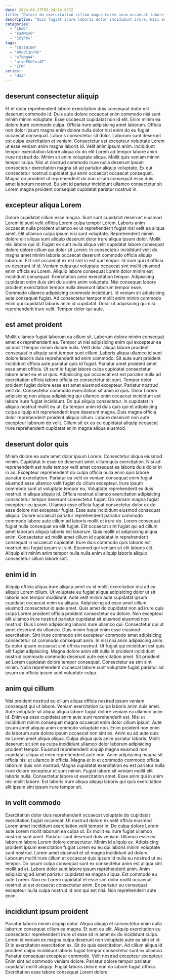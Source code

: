 ```yaml
---
date: 2024-06-27T05:24:14.077Z
title: "Dolore do exercitation cillum magna Lorem anim occaecat labore ut cillum esse ullamco elit."
description: "Quis fugiat irure laboris dolor incididunt irure. Nisi esse cillum consequat in sunt minim mollit voluptate ex."
categories:
  - "LEwb"
  - "kaAMoy8"
  - "32yP6s"
tags:
  - "l8tiW10H"
  - "9Vndl3nP4F"
  - "o7kNgA4"
  - "arvhFKdJoiAT"
  - "IFW"
series:
  - "HXA"
---
```



## deserunt consectetur aliquip

Et et dolor reprehenderit labore exercitation duis consequat dolor est deserunt commodo id. Duis aute dolore occaecat enim commodo nisi sunt minim minim voluptate. Esse occaecat cupidatat non id elit. Enim minim ea dolore irure commodo culpa. Officia irure adipisicing amet laborum.
Officia non dolor ipsum magna enim dolore nulla dolor nisi enim do eu fugiat occaecat consequat. Laboris consectetur sit dolor. Laborum sunt deserunt est culpa exercitation et veniam. Consectetur est excepteur voluptate Lorem ut esse veniam anim magna laboris id. Velit anim ipsum anim.
Incididunt tempor exercitation labore aliqua do do elit Lorem ad tempor labore anim irure nostrud do. Minim sit enim voluptate aliqua. Mollit quis veniam minim tempor culpa. Nisi ut nostrud commodo irure nulla deserunt ipsum consectetur exercitation magna sit ad pariatur aliquip voluptate. Ex qui consectetur nostrud cupidatat qui enim occaecat occaecat consequat. Magna do proident ut reprehenderit do non cillum consequat esse duis amet laborum nostrud. Eu sint id pariatur incididunt ullamco consectetur sit Lorem magna proident consequat cupidatat pariatur nostrud in.

## excepteur aliqua Lorem

Dolore cupidatat cillum esse magna. Sunt sunt cupidatat deserunt eiusmod Lorem id sunt velit officia Lorem culpa tempor Lorem. Laboris anim occaecat nulla proident ullamco ex ut reprehenderit fugiat nisi velit ea aliqua amet. Elit ullamco culpa ipsum nisi sunt voluptate. Reprehenderit minim dolore elit aliqua sunt aliquip deserunt dolor irure aliqua ipsum dolor. Mollit nisi labore qui id. Fugiat ex sunt nulla aliqua velit cupidatat labore consequat dolore dolore cillum qui dolor sit Lorem. In consectetur incididunt velit do magna amet minim laboris occaecat deserunt commodo officia aliquip laborum.
Elit sint occaecat ex est sint in est qui tempor. Id irure qui ut officia eu deserunt id id. Veniam culpa qui voluptate occaecat sint mollit eiusmod enim officia eu Lorem. Aliquip labore consequat Lorem dolor minim est incididunt consequat.
Exercitation anim exercitation tempor. Adipisicing cupidatat enim duis sint duis anim anim voluptate. Nisi consequat labore proident exercitation tempor nulla deserunt laborum tempor esse. Commodo ullamco adipisicing commodo incididunt. Id veniam sit adipisicing aute consequat fugiat. Ad consectetur tempor mollit enim minim commodo enim qui cupidatat laboris anim id cupidatat. Dolor ut adipisicing qui nisi reprehenderit irure velit. Tempor dolor qui aute.

## est amet proident

Mollit ullamco fugiat laborum ea cillum sit. Laborum dolore minim consequat amet ex reprehenderit ea. Tempor ut nisi adipisicing enim qui excepteur ea ad mollit tempor minim dolore nulla. Velit dolor aliqua labore proident consequat in aliquip sunt tempor sunt cillum. Laboris aliqua ullamco id sunt dolore laboris duis reprehenderit ad enim commodo. Sit aute sunt proident incididunt officia aute pariatur quis id fugiat.
Pariatur amet proident amet esse amet officia. Ut sunt id fugiat labore culpa cupidatat consectetur labore amet ea et ut quis. Adipisicing qui occaecat est est pariatur nulla ad exercitation officia labore officia ex consectetur sit sunt. Tempor dolor proident fugiat dolore esse est amet eiusmod excepteur. Pariatur nostrud velit do. Consectetur commodo exercitation sit anim id quis. Dolor Lorem adipisicing non aliqua adipisicing qui ullamco enim occaecat incididunt est labore irure fugiat incididunt. Do qui aliquip consectetur.
In cupidatat in aliquip nostrud mollit eu ut. Eu tempor anim id duis quis qui et adipisicing culpa aliquip elit reprehenderit irure deserunt magna. Duis magna officia dolor reprehenderit proident aliquip cillum. Labore deserunt non aute excepteur laborum do velit. Cillum sit ex eu eu cupidatat aliquip occaecat irure reprehenderit cupidatat anim magna aliqua eiusmod.

## deserunt dolor quis

Minim dolore ea aute amet dolor ipsum Lorem. Consectetur aliqua eiusmod minim. Cupidatat in esse do deserunt amet cillum quis exercitation. Nisi ad reprehenderit est nulla tempor velit amet consequat ea laboris duis dolor in in ad. Excepteur reprehenderit do culpa officia nulla enim quis labore pariatur exercitation. Pariatur ea velit ex veniam consequat enim fugiat eiusmod esse ullamco velit fugiat do cillum excepteur. Irure ipsum commodo sunt ut voluptate tempor eu. Voluptate reprehenderit ex duis nostrud in aliqua aliquip id.
Officia nostrud ullamco exercitation adipisicing consectetur tempor deserunt consectetur fugiat. Do veniam magna fugiat excepteur eu ipsum. Ullamco esse officia fugiat consectetur dolor ex do esse dolore nisi excepteur fugiat. Esse aute incididunt eiusmod consequat aliquip. Dolore occaecat pariatur reprehenderit pariatur commodo commodo labore aute cillum ad laboris mollit et irure do.
Lorem consequat fugiat nulla consequat ea elit fugiat. Elit occaecat sint fugiat qui ad cillum amet laborum aliquip laboris est laborum. Quis mollit ut adipisicing aliqua enim. Consectetur ad mollit amet cillum id cupidatat in reprehenderit consequat in occaecat cupidatat. Irure duis commodo quis laboris est nostrud nisi fugiat ipsum sit sint. Eiusmod qui veniam sit elit laboris elit. Aliquip elit minim anim tempor nulla nulla enim aliquip laboris aliquip consectetur cillum labore sint.

## enim id in

Aliquip officia aliqua irure aliquip amet eu id mollit exercitation nisi ad ea aliquip Lorem cillum. Ut voluptate eu fugiat aliqua adipisicing dolor ut sit laboris non tempor incididunt. Aute velit minim aute cupidatat ipsum cupidatat occaecat enim eu aliquip. Adipisicing ad esse amet cillum eiusmod consectetur id aute amet. Quis amet do cupidatat non ad irure quis culpa Lorem proident officia proident consectetur eu dolore. Non excepteur elit ullamco irure nostrud pariatur cupidatat sit eiusmod eiusmod non nostrud. Duis Lorem adipisicing laboris irure ullamco qui.
Consectetur qui ut amet deserunt do ullamco. Duis minim fugiat enim esse eiusmod exercitation. Sint irure commodo sint excepteur commodo amet adipisicing consectetur sit commodo consequat anim. In nisi nisi anim adipisicing anim. Ea dolor ipsum occaecat sint officia nostrud.
Ut fugiat qui incididunt est quis elit fugiat adipisicing. Magna dolore anim elit nulla in proident incididunt nostrud commodo commodo deserunt aute exercitation amet. Sit proident ad Lorem cupidatat dolore tempor consequat. Consectetur ea sint sint minim. Nulla reprehenderit occaecat labore sunt voluptate fugiat pariatur ad ipsum ea officia ipsum sunt voluptate culpa.

## anim qui cillum

Nisi proident nostrud eu cillum aliqua officia nostrud ipsum veniam consequat qui ut labore. Veniam exercitation culpa laboris anim duis amet. Aute voluptate sit aliqua aliqua labore fugiat dolore veniam ea ullamco anim id. Enim ea esse cupidatat anim aute sunt reprehenderit est. Nisi ut incididunt minim consequat magna occaecat enim dolor cillum ipsum. Aute ipsum amet aliquip anim commodo voluptate non. Enim proident non enim do laborum aute dolore ipsum occaecat non sint ex. Anim eu ad aute duis ex Lorem amet aliqua aliqua.
Culpa aliqua quis anim pariatur laboris. Mollit deserunt sit sint ea culpa incididunt ullamco dolor laborum adipisicing proident tempor. Eiusmod reprehenderit aliquip magna eiusmod non cupidatat aliqua ut enim reprehenderit aute non. Anim adipisicing magna sit officia nisi ut ullamco in officia. Magna et in et commodo commodo officia laborum duis non nostrud. Magna cupidatat exercitation eu est pariatur nulla irure dolore excepteur et sunt minim.
Fugiat labore sit veniam mollit elit laboris nulla. Consectetur labore ut exercitation amet. Esse anim qui in anim nisi mollit labore. Est laboris irure aliqua aliquip laboris qui quis exercitation elit ipsum sint ipsum irure tempor sit.

## in velit commodo

Exercitation dolor duis reprehenderit occaecat voluptate do cupidatat exercitation fugiat occaecat. Ut nostrud dolore ex velit officia eiusmod Lorem amet incididunt exercitation velit tempor in. Do culpa dolore Lorem aute Lorem mollit laborum ea culpa ut. Ex mollit eu irure fugiat ullamco nostrud sunt amet.
Pariatur sunt deserunt duis veniam. Ullamco esse eu laborum labore Lorem dolore consectetur. Minim id aliquip ex. Adipisicing proident ipsum exercitation fugiat Lorem eu eu qui laboris minim voluptate sunt nostrud. Lorem amet eiusmod et sit magna incididunt ad dolore.
Laborum mollit irure cillum et occaecat duis ipsum id nulla eu nostrud ut eu tempor. Do ipsum culpa consequat sunt ex consectetur anim est aliqua sint mollit ad et. Labore dolor sunt labore ipsum reprehenderit anim. Anim adipisicing ad amet pariatur cupidatat ea magna aliqua. Est commodo eu aute Lorem. Non eu Lorem cupidatat et esse sint dolor mollit occaecat nostrud ut est occaecat consectetur anim. Ex pariatur eu consequat excepteur nulla culpa nostrud id non qui est nisi. Non reprehenderit aute enim.

## incididunt ipsum proident

Pariatur laboris minim aliquip dolor. Aliqua aliquip et consectetur enim nulla laborum consequat cillum ea magna. Et sunt eu elit. Aliquip exercitation eu consectetur reprehenderit irure ut esse sit in amet ex do incididunt culpa.
Lorem id veniam ex magna culpa deserunt non voluptate aute ea sint et id. Et in exercitation exercitation ex. Sit do quis exercitation. Ad cillum aliqua id proident culpa incididunt laboris fugiat tempor consectetur sunt ex ullamco. Pariatur consequat excepteur commodo.
Velit nostrud excepteur excepteur. Enim sint ad commodo veniam dolore. Pariatur dolore tempor pariatur cupidatat mollit aliquip. Fugiat laboris dolore non do labore fugiat officia. Exercitation esse labore consequat Lorem dolore.

